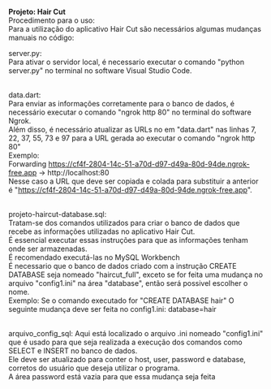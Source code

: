 <b>Projeto: Hair Cut</b> <br/>
Procedimento para o uso: <br/>
Para a utilização do aplicativo Hair Cut são necessários algumas mudanças manuais no código:  <br/>

server.py: <br/>
Para ativar o servidor local, é necessario executar o comando "python server.py" no terminal no software Visual Studio Code. <br/>
<br/>

data.dart: <br/>
Para enviar as informações corretamente para o banco de dados, é necessário executar o comando "ngrok http 80" no terminal do software Ngrok. <br/>
Além disso, é necessário atualizar as URLs no em "data.dart" nas linhas 7, 22, 37, 55, 73 e 97 para a URL gerada ao executar o comando "ngrok http 80"<br/>
Exemplo: <br/>
Forwarding                    https://cf4f-2804-14c-51-a70d-d97-d49a-80d-94de.ngrok-free.app -> http://localhost:80 <br/>
Nesse caso a URL que deve ser copiada e colada para substituir a anterior é "https://cf4f-2804-14c-51-a70d-d97-d49a-80d-94de.ngrok-free.app". <br/>
<br/>

projeto-haircut-database.sql:<br/>
Tratam-se dos comandos utilizados para criar o banco de dados que recebe as informações utilizadas no aplicativo Hair Cut. <br/>
É essencial executar essas instruções para que as informações tenham onde ser armazenadas. <br/>
É recomendado executá-las no MySQL Workbench <br/>
É necessario que o banco de dados criado com a instrução CREATE DATABASE seja nomeado "haircut_full", exceto se for feita uma mudança no arquivo "config1.ini" na área "database", então será possivel escolher o nome. <br/>
Exemplo: 
Se o comando executado for "CREATE DATABASE hair"
O seguinte mudança deve ser feita no config1.ini: 
database=hair <br/>
<br/>

arquivo_config_sql:
Aqui está localizado o arquivo .ini nomeado "config1.ini" que é usado para que seja realizada a execução dos comandos como SELECT e INSERT no banco de dados.<br/>
Ele deve ser atualizado para conter o host, user, password e database, corretos do usuário que deseja utilizar o programa. <br/>
A área password está vazia para que essa mudança seja feita<br/>
<br/>



